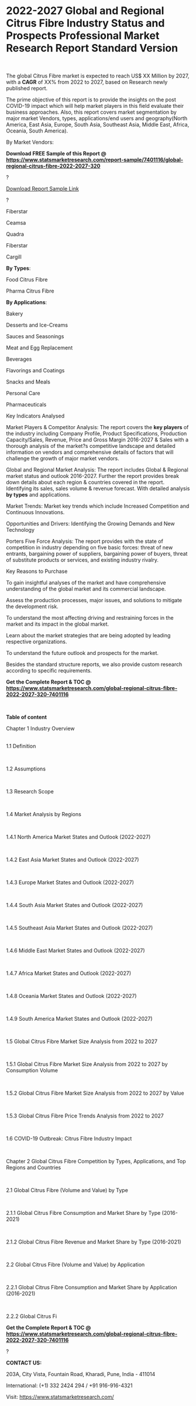 <h1>2022-2027 Global and Regional Citrus Fibre Industry Status and Prospects Professional Market Research Report Standard Version</h1><br/><p>The global Citrus Fibre market is expected to reach US$ XX Million by 2027, with a <strong>CAGR</strong> of XX% from 2022 to 2027, based on Research newly published report.</p>
 
 
 
 <p>The prime objective of this report is to provide the insights on the post COVID-19 impact which will help market players in this field evaluate their business approaches. Also, this report covers market segmentation by major market Vendors, types, applications/end users and geography(North America, East Asia, Europe, South Asia, Southeast Asia, Middle East, Africa, Oceania, South America).</p>
 
 
 
 <p>By Market Vendors:</p>
 
 
 
 <div><b>Download FREE Sample of this Report @ <a href="https://www.statsmarketresearch.com/download-free-sample/7401116/global-regional-citrus-fibre-2022-2027-320">https://www.statsmarketresearch.com/report-sample/7401116/global-regional-citrus-fibre-2022-2027-320</a></b></div>
 
 
 
 <p>? </p>
 
 
 
 <p><a href="https://www.statsmarketresearch.com/download-free-sample/7401116/global-regional-citrus-fibre-2022-2027-320">Download Report Sample Link</a></p>
 
 
 
 <p>? </p>
 
 
 
 <p>Fiberstar</p>
 
 
 
 <p>Ceamsa</p>
 
 
 
 <p>Quadra</p>
 
 
 
 <p>Fiberstar</p>
 
 
 
 <p>Cargill</p>
 
 
 
 <p><strong>By Types</strong>:</p>
 
 
 
 <p>Food Citrus Fibre</p>
 
 
 
 <p>Pharma Citrus Fibre</p>
 
 
 
 <p><strong><strong>By Applications</strong></strong>:</p>
 
 
 
 <p>Bakery</p>
 
 
 
 <p>Desserts and Ice-Creams</p>
 
 
 
 <p>Sauces and Seasonings</p>
 
 
 
 <p>Meat and Egg Replacement</p>
 
 
 
 <p>Beverages</p>
 
 
 
 <p>Flavorings and Coatings</p>
 
 
 
 <p>Snacks and Meals</p>
 
 
 
 <p>Personal Care</p>
 
 
 
 <p>Pharmaceuticals</p>
 
 
 
 <p>Key Indicators Analysed</p>
 
 
 
 <p>Market Players & Competitor Analysis: The report covers the <strong>key players</strong> of the industry including Company Profile, Product Specifications, Production Capacity/Sales, Revenue, Price and Gross Margin 2016-2027 & Sales with a thorough analysis of the market?s competitive landscape and detailed information on vendors and comprehensive details of factors that will challenge the growth of major market vendors.</p>
 
 
 
 <p>Global and Regional Market Analysis: The report includes Global & Regional market status and outlook 2016-2027. Further the report provides break down details about each region & countries covered in the report. Identifying its sales, sales volume & revenue forecast. With detailed analysis <strong>by types</strong> and applications.</p>
 
 
 
 <p>Market Trends: Market key trends which include Increased Competition and Continuous Innovations.</p>
 
 
 
 <p>Opportunities and Drivers: Identifying the Growing Demands and New Technology</p>
 
 
 
 <p>Porters Five Force Analysis: The report provides with the state of competition in industry depending on five basic forces: threat of new entrants, bargaining power of suppliers, bargaining power of buyers, threat of substitute products or services, and existing industry rivalry.</p>
 
 
 
 <p>Key Reasons to Purchase</p>
 
 
 
 <p>To gain insightful analyses of the market and have comprehensive understanding of the global market and its commercial landscape.</p>
 
 
 
 <p>Assess the production processes, major issues, and solutions to mitigate the development risk.</p>
 
 
 
 <p>To understand the most affecting driving and restraining forces in the market and its impact in the global market.</p>
 
 
 
 <p>Learn about the market strategies that are being adopted by leading respective organizations.</p>
 
 
 
 <p>To understand the future outlook and prospects for the market.</p>
 
 
 
 <p>Besides the standard structure reports, we also provide custom research according to specific requirements.</p>
 
 
 
 <div><b>Get the Complete Report & TOC @ <a href="https://www.statsmarketresearch.com/global-regional-citrus-fibre-2022-2027-320-7401116">https://www.statsmarketresearch.com/global-regional-citrus-fibre-2022-2027-320-7401116</a></b></div>
 
 
 
 <p><br />
 
 <b>Table of content</b></p>
 
 
 
 <p>Chapter 1 Industry Overview<br />
 
 <br />
 
 1.1 Definition<br />
 
 <br />
 
 1.2 Assumptions<br />
 
 <br />
 
 1.3 Research Scope<br />
 
 <br />
 
 1.4 Market Analysis by Regions<br />
 
 <br />
 
 1.4.1 North America Market States and Outlook (2022-2027)<br />
 
 <br />
 
 1.4.2 East Asia Market States and Outlook (2022-2027)<br />
 
 <br />
 
 1.4.3 Europe Market States and Outlook (2022-2027)<br />
 
 <br />
 
 1.4.4 South Asia Market States and Outlook (2022-2027)<br />
 
 <br />
 
 1.4.5 Southeast Asia Market States and Outlook (2022-2027)<br />
 
 <br />
 
 1.4.6 Middle East Market States and Outlook (2022-2027)<br />
 
 <br />
 
 1.4.7 Africa Market States and Outlook (2022-2027)<br />
 
 <br />
 
 1.4.8 Oceania Market States and Outlook (2022-2027)<br />
 
 <br />
 
 1.4.9 South America Market States and Outlook (2022-2027)<br />
 
 <br />
 
 1.5 Global Citrus Fibre Market Size Analysis from 2022 to 2027<br />
 
 <br />
 
 1.5.1 Global Citrus Fibre Market Size Analysis from 2022 to 2027 by Consumption Volume<br />
 
 <br />
 
 1.5.2 Global Citrus Fibre Market Size Analysis from 2022 to 2027 by Value<br />
 
 <br />
 
 1.5.3 Global Citrus Fibre Price Trends Analysis from 2022 to 2027<br />
 
 <br />
 
 1.6 COVID-19 Outbreak: Citrus Fibre Industry Impact<br />
 
 <br />
 
 Chapter 2 Global Citrus Fibre Competition by Types, Applications, and Top Regions and Countries<br />
 
 <br />
 
 2.1 Global Citrus Fibre (Volume and Value) by Type<br />
 
 <br />
 
 2.1.1 Global Citrus Fibre Consumption and Market Share by Type (2016-2021)<br />
 
 <br />
 
 2.1.2 Global Citrus Fibre Revenue and Market Share by Type (2016-2021)<br />
 
 <br />
 
 2.2 Global Citrus Fibre (Volume and Value) by Application<br />
 
 <br />
 
 2.2.1 Global Citrus Fibre Consumption and Market Share by Application (2016-2021)<br />
 
 <br />
 
 2.2.2 Global Citrus Fi</p>
 
 
 
 <div><b>Get the Complete Report & TOC @ <a href="https://www.statsmarketresearch.com/global-regional-citrus-fibre-2022-2027-320-7401116">https://www.statsmarketresearch.com/global-regional-citrus-fibre-2022-2027-320-7401116</a></b></div>
 
 
 
 <p>? </p>
 
 
 
 <p><b>CONTACT US:</b><br />
 
 203A, City Vista, Fountain Road, Kharadi, Pune, India - 411014<br />
 
 International: (+1) 332 2424 294 / +91 916-916-4321<br />
 
 Visit: <a href="https://www.statsmarketresearch.com/">https://www.statsmarketresearch.com/</a></p>